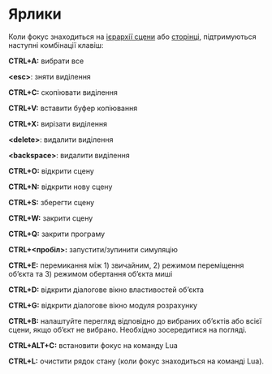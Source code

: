 # Ярлики #

Коли фокус знаходиться на [ієрархії сцени](https://www.coppeliarobotics.com/helpFiles/en/userInterface.htm#SceneHierarchy) або [сторінці](https://www.coppeliarobotics.com/helpFiles/en/pagesAndViews.htm), підтримуються наступні комбінації клавіш:

**CTRL+A:** вибрати все

**\<esc\>**: зняти виділення

**CTRL+C:** скопіювати виділення
  
**CTRL+V:** вставити буфер копіювання
  
**CTRL+X:** вирізати виділення
  
**\<delete\>**: видалити виділення
  
**\<backspace\>**: видалити виділення
  
**CTRL+O:** відкрити сцену
  
**CTRL+N:** відкрити нову сцену
  
**CTRL+S:** зберегти сцену
  
**CTRL+W:** закрити сцену
  
**CTRL+Q:** закрити програму
  
**CTRL+<пробіл>:** запустити/зупинити симуляцію
  
**CTRL+E:** перемикання між 1) звичайним, 2) режимом переміщення об’єкта та 3) режимом обертання об’єкта миші
  
**CTRL+D:** відкрити діалогове вікно властивостей об’єкта
  
**CTRL+G:** відкрити діалогове вікно модуля розрахунку
  
**CTRL+B:** налаштуйте перегляд відповідно до вибраних об’єктів або всієї сцени, якщо об’єкт не вибрано. Необхідно зосередитися на погляді.
  
**CTRL+ALT+C:** встановити фокус на команду Lua
  
**CTRL+L:** очистити рядок стану (коли фокус знаходиться на команді Lua).
